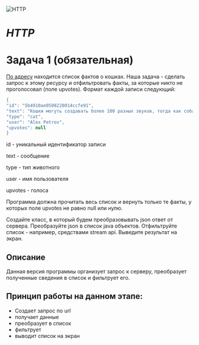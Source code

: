 ![HTTP](https://cdn0.iconfinder.com/data/icons/digital-marketing-1-10/50/10-256.png)

# *HTTP*

# Задача 1 (обязательная)

[По адресу](https://raw.githubusercontent.com/netology-code/jd-homeworks/master/http/task1/cats)
находится список фактов о кошках. Наша задача - сделать запрос
к этому ресурсу и отфильтровать факты, за которые никто
не проголосовал (поле upvotes). Формат каждой записи следующий:

```java 
{
"id": "5b4910ae0508220014ccfe91",
"text": "Кошки могуть создавать более 100 разных звуков, тогда как собаки только около 10.",
"type": "cat",
"user": "Alex Petrov",
"upvotes": null
}
```

id - уникальный идентификатор записи

text - сообщение

type - тип животного

user - имя пользователя

upvotes - голоса

Программа должна прочитать весь список и вернуть только те факты, у которых поле upvotes не равно null или нулю.

Создайте класс, в который будем преобразовывать json ответ от сервера. Преобразуйте json в список java объектов.
Отфильтруйте список - например, средствами stream api. Выведите результат на экран.

## Описание

Данная версия программы организует запрос к серверу, преобразует полученные 
сведения в список и фильтрует его.

## Принцип работы на данном этапе:

- Создает запрос по url
- получает данные
- преобразует в список
- фильтрует
- выводит список на экран
